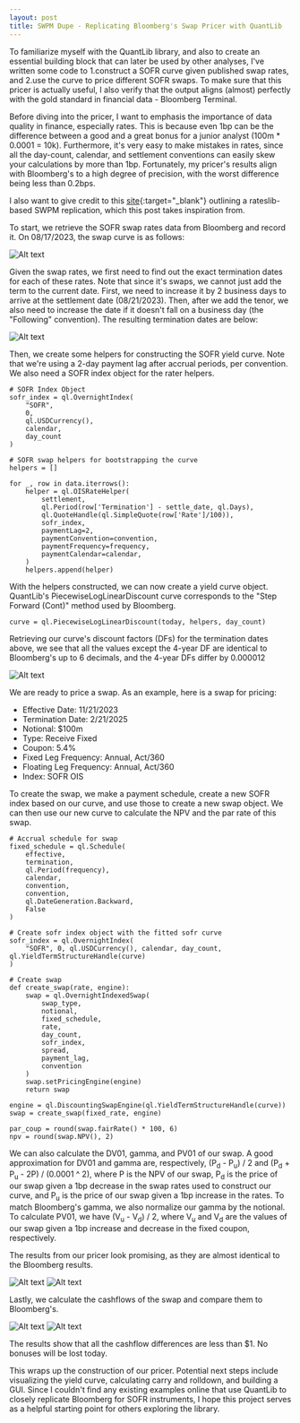 ```yaml
---
layout: post
title: SWPM Dupe - Replicating Bloomberg's Swap Pricer with QuantLib
---
```


To familiarize myself with the QuantLib library, and also to create an essential building block that can later be used by other analyses, I've written some code to 1.construct a SOFR curve given published swap rates, and 2.use the curve to price different SOFR swaps. To make sure that this pricer is actually useful, I also verify that the output aligns (almost) perfectly with the gold standard in financial data - Bloomberg Terminal.

Before diving into the pricer, I want to emphasis the importance of data quality in finance, especially rates. This is because even 1bp can be the difference between a good  and a great bonus for a junior analyst (100m * 0.0001 = 10k). Furthermore, it's very easy to make mistakes in rates, since all the day-count, calendar, and settlement conventions can easily skew your calculations by more than 1bp. Fortunately, my pricer's results align with Bloomberg's to a high degree of precision, with the worst difference being less than 0.2bps.

I also want to give credit to this [site](https://rateslib.readthedocs.io/en/latest/z_swpm.html){:target="_blank"} outlining a rateslib-based SWPM replication, which this post takes inspiration from.

To start, we retrieve the SOFR swap rates data from Bloomberg and record it. On 08/17/2023, the swap curve is as follows:

![Alt text](/images/swpm-dupe/bloomberg-swap-curve.png)

Given the swap rates, we first need to find out the exact termination dates for each of these rates. Note that since it's swaps, we cannot just add the term to the current date. First, we need to increase it by 2 business days to arrive at the settlement date (08/21/2023). Then, after we add the tenor, we also need to increase the date if it doesn't fall on a business day (the "Following" convention). The resulting termination dates are below:

![Alt text](/images/swpm-dupe/swap-rates-and-dates.png)

Then, we create some helpers for constructing the SOFR yield curve. Note that we're using a 2-day payment lag after accrual periods, per convention. We also need a SOFR index object for the rater helpers.

```
# SOFR Index Object
sofr_index = ql.OvernightIndex(
    "SOFR", 
    0, 
    ql.USDCurrency(), 
    calendar, 
    day_count
)

# SOFR swap helpers for bootstrapping the curve
helpers = []

for _, row in data.iterrows():
    helper = ql.OISRateHelper(
        settlement,
        ql.Period(row['Termination'] - settle_date, ql.Days),
        ql.QuoteHandle(ql.SimpleQuote(row['Rate']/100)),
        sofr_index,
        paymentLag=2,
        paymentConvention=convention,
        paymentFrequency=frequency,
        paymentCalendar=calendar,
    )
    helpers.append(helper)

```

With the helpers constructed, we can now create a yield curve object. QuantLib's PiecewiseLogLinearDiscount curve corresponds to the "Step Forward (Cont)" method used by Bloomberg.

```
curve = ql.PiecewiseLogLinearDiscount(today, helpers, day_count)
```

Retrieving our curve's discount factors (DFs) for the termination dates above, we see that all the values except the 4-year DF are identical to Bloomberg's up to 6 decimals, and the 4-year DFs differ by 0.000012

![Alt text](/images/swpm-dupe/pricer-vs-bloomberg-df.png)

We are ready to price a swap. As an example, here is a swap for pricing:

- Effective Date: 11/21/2023
- Termination Date: 2/21/2025
- Notional: $100m
- Type: Receive Fixed
- Coupon: 5.4%
- Fixed Leg Frequency: Annual, Act/360
- Floating Leg Frequency: Annual, Act/360
- Index: SOFR OIS

To create the swap, we make a payment schedule, create a new SOFR index based on our curve, and use those to create a new swap object. We can then use our new curve to calculate the NPV and the par rate of this swap.

```
# Accrual schedule for swap
fixed_schedule = ql.Schedule(
    effective, 
    termination, 
    ql.Period(frequency),
    calendar,
    convention,
    convention,
    ql.DateGeneration.Backward,
    False
)

# Create sofr index object with the fitted sofr curve
sofr_index = ql.OvernightIndex(
    "SOFR", 0, ql.USDCurrency(), calendar, day_count, ql.YieldTermStructureHandle(curve)
)

# Create swap
def create_swap(rate, engine):
    swap = ql.OvernightIndexedSwap(
        swap_type,
        notional,
        fixed_schedule,
        rate,
        day_count,
        sofr_index,
        spread,
        payment_lag,
        convention
    )
    swap.setPricingEngine(engine)
    return swap

engine = ql.DiscountingSwapEngine(ql.YieldTermStructureHandle(curve))
swap = create_swap(fixed_rate, engine)

par_coup = round(swap.fairRate() * 100, 6)
npv = round(swap.NPV(), 2)
```

We can also calculate the DV01, gamma, and PV01 of our swap. A good approximation for DV01 and gamma are, respectively, (P<sub>d</sub> - P<sub>u</sub>) / 2 and (P<sub>d</sub> + P<sub>u</sub> - 2P) / (0.0001 ^ 2), where P is the NPV of our swap, P<sub>d</sub> is the price of our swap given a 1bp decrease in the swap rates used to construct our curve, and P<sub>u</sub> is the price of our swap given a 1bp increase in the rates. To match Bloomberg's gamma, we also normalize our gamma by the notional. To calculate PV01, we have (V<sub>u</sub> - V<sub>d</sub>) / 2, where V<sub>u</sub> and V<sub>d</sub> are the values of our swap given a 1bp increase and decrease in the fixed coupon, respectively. 

The results from our pricer look promising, as they are almost identical to the Bloomberg results.

![Alt text](/images/swpm-dupe/pricer-results.png)
![Alt text](/images/swpm-dupe/bloomberg-swap-pricer.png)

Lastly, we calculate the cashflows of the swap and compare them to Bloomberg's.

![Alt text](/images/swpm-dupe/pricer-cashflows.png)
![Alt text](/images/swpm-dupe/bloomberg-cashflows.png)

The results show that all the cashflow differences are less than $1. No bonuses will be lost today.

This wraps up the construction of our pricer. Potential next steps include visualizing the yield curve, calculating carry and rolldown, and building a GUI. Since I couldn't find any existing examples online that use QuantLib to closely replicate Bloomberg for SOFR instruments, I hope this project serves as a helpful starting point for others exploring the library.